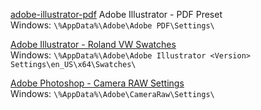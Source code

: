 [adobe-illustrator-pdf](adobe-illustrator-pdf) Adobe Illustrator - PDF Preset<br>
Windows: ```\%AppData%\Adobe\Adobe PDF\Settings\```

[Adobe Illustrator - Roland VW Swatches](adobe-illustrator-roland-win)<br>
Windows: ```\%AppData%\Adobe\Adobe Illustrator <Version> Settings\en_US\x64\Swatches\```

[Adobe Photoshop - Camera RAW Settings](adobe-photoshop-acr-win)<br>
Windows: ```\%AppData%\Adobe\CameraRaw\Settings\```